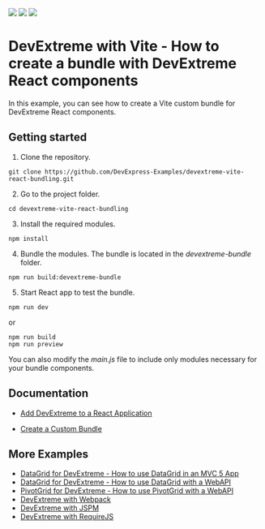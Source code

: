 <!-- default badges list -->
![](https://img.shields.io/endpoint?url=https://codecentral.devexpress.com/api/v1/VersionRange/753062574/23.2.4%2B)
[![](https://img.shields.io/badge/Open_in_DevExpress_Support_Center-FF7200?style=flat-square&logo=DevExpress&logoColor=white)](https://supportcenter.devexpress.com/ticket/details/T1215384)
[![](https://img.shields.io/badge/📖_How_to_use_DevExpress_Examples-e9f6fc?style=flat-square)](https://docs.devexpress.com/GeneralInformation/403183)
<!-- default badges end -->

# DevExtreme with Vite - How to create a bundle with DevExtreme React components

In this example, you can see how to create a Vite custom bundle for DevExtreme React components. 

## Getting started 
1. Clone the repository.
 ``` text
 git clone https://github.com/DevExpress-Examples/devextreme-vite-react-bundling.git
 ```

2. Go to the project folder.
 ``` text
 cd devextreme-vite-react-bundling
 ```

3. Install the required modules.
 ``` text
 npm install
 ```

4. Bundle the modules. The bundle is located in the *devextreme-bundle* folder. 
 ``` text
 npm run build:devextreme-bundle
 ```

5. Start React app to test the bundle. 
``` text
npm run dev
```
or 
``` text
npm run build
npm run preview
```

You can also modify the *main.js* file to include only modules necessary for your bundle components.

## Documentation

- [Add DevExtreme to a React Application](https://js.devexpress.com/Documentation/Guide/React_Components/Add_DevExtreme_to_a_React_Application/)

- [Create a Custom Bundle](https://js.devexpress.com/React/Documentation/Guide/React_Components/Add_DevExtreme_to_a_React_Application/#Create_a_Custom_Bundle)

## More Examples

- [DataGrid for DevExtreme - How to use DataGrid in an MVC 5 App](https://github.com/DevExpress-Examples/devextreme-datagrid-mvc5)
- [DataGrid for DevExtreme - How to use DataGrid with a WebAPI](https://github.com/DevExpress-Examples/devextreme-datagrid-with-webapi)
- [PivotGrid for DevExtreme - How to use PivotGrid with a WebAPI](https://github.com/DevExpress-Examples/devextreme-pivotgrid-with-webapi)
- [DevExtreme with Webpack](https://github.com/DevExpress-Examples/devextreme-webpack-examples)
- [DevExtreme with JSPM](https://github.com/DevExpress-Examples/devextreme-jspm-examples)
- [DevExtreme with RequireJS](https://github.com/DevExpress-Examples/devextreme-requirejs-examples)
